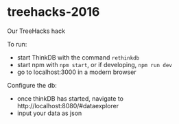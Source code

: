 # treehacks-2016
Our TreeHacks hack

To run:
- start ThinkDB with the command `rethinkdb`
- start npm with `npm start`, or if developing, `npm run dev`
- go to localhost:3000 in a modern browser

Configure the db:
- once thinkDB has started, navigate to http://localhost:8080/#dataexplorer
- input your data as json


